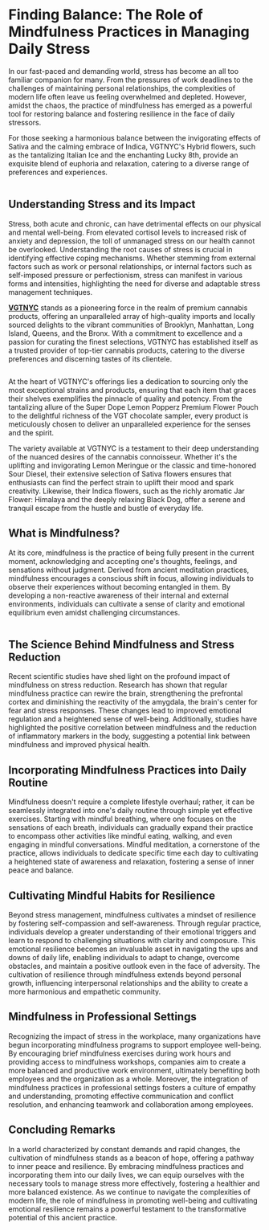 # Finding Balance: The Role of Mindfulness Practices in Managing Daily Stress

In our fast-paced and demanding world, stress has become an all too familiar companion for many. From the pressures of work deadlines to the challenges of maintaining personal relationships, the complexities of modern life often leave us feeling overwhelmed and depleted. However, amidst the chaos, the practice of mindfulness has emerged as a powerful tool for restoring balance and fostering resilience in the face of daily stressors.

For those seeking a harmonious balance between the invigorating effects of Sativa and the calming embrace of Indica, VGTNYC's Hybrid flowers, such as the tantalizing Italian Ice and the enchanting Lucky 8th, provide an exquisite blend of euphoria and relaxation, catering to a diverse range of preferences and experiences.

  <p align="center"><img
      alt=""
      border="0"
      data-original-height="591"
      data-original-width="557"
      src="https://blogger.googleusercontent.com/img/b/R29vZ2xl/AVvXsEitgudg_WbwtplY6CdXWLKcXY4pI6vNy2q5Kex3DNY1fe-PqDl_m7peUa_oPK1Pu-IKN7j8MDlIDsTcn7LlyhNZ7M0eJiwaesH-PrYMHMhIe1b7OlALB8lRiooaQcb01somcliKSuyTMrrxIHpBz5SQP7MxqpoV0UjyGUY0Yl9qDuN7tOpQaKWKH56XiNE/s1600/Screenshot_15.png"
  /></p>
  
## Understanding Stress and its Impact

Stress, both acute and chronic, can have detrimental effects on our physical and mental well-being. From elevated cortisol levels to increased risk of anxiety and depression, the toll of unmanaged stress on our health cannot be overlooked. Understanding the root causes of stress is crucial in identifying effective coping mechanisms. Whether stemming from external factors such as work or personal relationships, or internal factors such as self-imposed pressure or perfectionism, stress can manifest in various forms and intensities, highlighting the need for diverse and adaptable stress management techniques.

<a href="https://www.vgtnyc.com/"><b>VGTNYC</b></a> stands as a pioneering force in the realm of premium cannabis products, offering an unparalleled array of high-quality imports and locally sourced delights to the vibrant communities of Brooklyn, Manhattan, Long Island, Queens, and the Bronx. With a commitment to excellence and a passion for curating the finest selections, VGTNYC has established itself as a trusted provider of top-tier cannabis products, catering to the diverse preferences and discerning tastes of its clientele.

<p align="center"><img
      alt=""
      border="0"
      data-original-height="588"
      data-original-width="581"
      src="https://blogger.googleusercontent.com/img/b/R29vZ2xl/AVvXsEhjmylYqUyZlqiNL9lm2ojCC-_S-1J1WdzzTTPfztpqfXHxqDm-RxH5_AO2OQgtX1voFiRrmZnqGIgLUjz7JMLl7DcxyAVwz_fpp4YYUX3FFp7-M8BCVwbkW28d6rl-9e9WJA8ggp7I8KzNSkCYzpBheKwkbQyVoDyRheC3BApxJSLmFXUulG8fMb-5mbY/s1600/Screenshot_21.png"
  /></p>
  
At the heart of VGTNYC's offerings lies a dedication to sourcing only the most exceptional strains and products, ensuring that each item that graces their shelves exemplifies the pinnacle of quality and potency. From the tantalizing allure of the Super Dope Lemon Popperz Premium Flower Pouch to the delightful richness of the VGT chocolate sampler, every product is meticulously chosen to deliver an unparalleled experience for the senses and the spirit.

The variety available at VGTNYC is a testament to their deep understanding of the nuanced desires of the cannabis connoisseur. Whether it's the uplifting and invigorating Lemon Meringue or the classic and time-honored Sour Diesel, their extensive selection of Sativa flowers ensures that enthusiasts can find the perfect strain to uplift their mood and spark creativity. Likewise, their Indica flowers, such as the richly aromatic Jar Flower: Himalaya and the deeply relaxing Black Dog, offer a serene and tranquil escape from the hustle and bustle of everyday life.

## What is Mindfulness?

At its core, mindfulness is the practice of being fully present in the current moment, acknowledging and accepting one's thoughts, feelings, and sensations without judgment. Derived from ancient meditation practices, mindfulness encourages a conscious shift in focus, allowing individuals to observe their experiences without becoming entangled in them. By developing a non-reactive awareness of their internal and external environments, individuals can cultivate a sense of clarity and emotional equilibrium even amidst challenging circumstances.
 
<p align="center"> <img
      alt=""
      border="0"
      data-original-height="241"
      data-original-width="312"
      src="https://blogger.googleusercontent.com/img/b/R29vZ2xl/AVvXsEiLxBU3I4nrFDeeODwasyLxq3i09tfDstyz1W7Ey3dx85ChZeBD2xXPXrxe8WbPd_HPd7kk3NTsR-iF_IABV5ULkQlRoQ-FznCdfB8_V-yi9zpNKK8YXuWPg-CP4IsS-P7IOZtCLeIrckUd9o2z6_9TpR_cu_k2-ZUZYBwfaEFkruMiB04LhfOYIPP7O4c/s1600/Screenshot_28.png"
  /></p>
  
## The Science Behind Mindfulness and Stress Reduction

Recent scientific studies have shed light on the profound impact of mindfulness on stress reduction. Research has shown that regular mindfulness practice can rewire the brain, strengthening the prefrontal cortex and diminishing the reactivity of the amygdala, the brain's center for fear and stress responses. These changes lead to improved emotional regulation and a heightened sense of well-being. Additionally, studies have highlighted the positive correlation between mindfulness and the reduction of inflammatory markers in the body, suggesting a potential link between mindfulness and improved physical health.

## Incorporating Mindfulness Practices into Daily Routine

Mindfulness doesn't require a complete lifestyle overhaul; rather, it can be seamlessly integrated into one's daily routine through simple yet effective exercises. Starting with mindful breathing, where one focuses on the sensations of each breath, individuals can gradually expand their practice to encompass other activities like mindful eating, walking, and even engaging in mindful conversations. Mindful meditation, a cornerstone of the practice, allows individuals to dedicate specific time each day to cultivating a heightened state of awareness and relaxation, fostering a sense of inner peace and balance.

## Cultivating Mindful Habits for Resilience

Beyond stress management, mindfulness cultivates a mindset of resilience by fostering self-compassion and self-awareness. Through regular practice, individuals develop a greater understanding of their emotional triggers and learn to respond to challenging situations with clarity and composure. This emotional resilience becomes an invaluable asset in navigating the ups and downs of daily life, enabling individuals to adapt to change, overcome obstacles, and maintain a positive outlook even in the face of adversity. The cultivation of resilience through mindfulness extends beyond personal growth, influencing interpersonal relationships and the ability to create a more harmonious and empathetic community.

## Mindfulness in Professional Settings

Recognizing the impact of stress in the workplace, many organizations have begun incorporating mindfulness programs to support employee well-being. By encouraging brief mindfulness exercises during work hours and providing access to mindfulness workshops, companies aim to create a more balanced and productive work environment, ultimately benefiting both employees and the organization as a whole. Moreover, the integration of mindfulness practices in professional settings fosters a culture of empathy and understanding, promoting effective communication and conflict resolution, and enhancing teamwork and collaboration among employees.

## Concluding Remarks

In a world characterized by constant demands and rapid changes, the cultivation of mindfulness stands as a beacon of hope, offering a pathway to inner peace and resilience. By embracing mindfulness practices and incorporating them into our daily lives, we can equip ourselves with the necessary tools to manage stress more effectively, fostering a healthier and more balanced existence. As we continue to navigate the complexities of modern life, the role of mindfulness in promoting well-being and cultivating emotional resilience remains a powerful testament to the transformative potential of this ancient practice.
